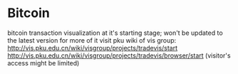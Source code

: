 # Bitcoin
bitcoin transaction visualization
at it's starting stage; won't be updated to the latest version
for more of it visit pku wiki of vis group:
http://vis.pku.edu.cn/wiki/visgroup/projects/tradevis/start
http://vis.pku.edu.cn/wiki/visgroup/projects/tradevis/browser/start
(visitor's access might be limited)
